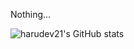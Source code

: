 Nothing...

![harudev21's GitHub stats](https://github-readme-stats.vercel.app/api?username=harudev21&show_icons=true&theme=dracula)
